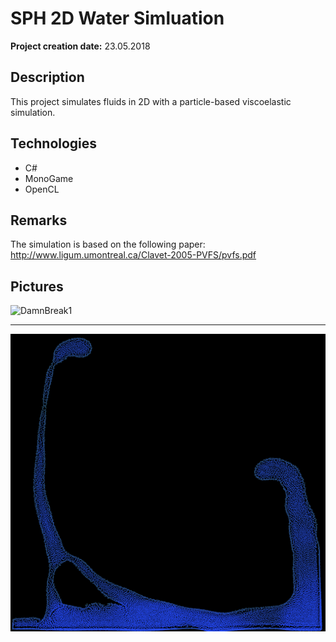 # SPH 2D Water Simluation

__Project creation date:__ 23.05.2018

## Description
This project simulates fluids in 2D with a particle-based viscoelastic simulation.

## Technologies
* C#
* MonoGame
* OpenCL

## Remarks
The simulation is based on the following paper:\
http://www.ligum.umontreal.ca/Clavet-2005-PVFS/pvfs.pdf

## Pictures
![DamnBreak1](SPH_2D_Water_Simluation_1.gif)
***
![DamnBreak2](SPH_2D_Water_Simluation_2.png)

